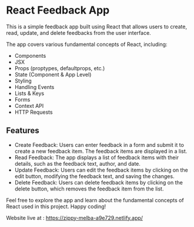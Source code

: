 React Feedback App
==================

This is a simple feedback app built using React that allows users to create, read, update, and delete feedbacks from the user interface. 

The app covers various fundamental concepts of React, including:
*   Components
*   JSX
*   Props (proptypes, defaultprops, etc.)
*   State (Component & App Level)
*   Styling
*   Handling Events
*   Lists & Keys
*   Forms
*   Context API
*   HTTP Requests



Features
--------

*   Create Feedback: Users can enter feedback in a form and submit it to create a new feedback item. The feedback items are displayed in a list.
*   Read Feedback: The app displays a list of feedback items with their details, such as the feedback text, author, and date.
*   Update Feedback: Users can edit the feedback items by clicking on the edit button, modifying the feedback text, and saving the changes.
*   Delete Feedback: Users can delete feedback items by clicking on the delete button, which removes the feedback item from the list.

Feel free to explore the app and learn about the fundamental concepts of React used in this project. Happy coding!


Website live at : https://zippy-melba-a9e729.netlify.app/

